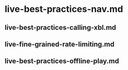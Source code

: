 # live-best-practices-nav.md

## live-best-practices-calling-xbl.md

## live-fine-grained-rate-limiting.md

## live-best-practices-offline-play.md

